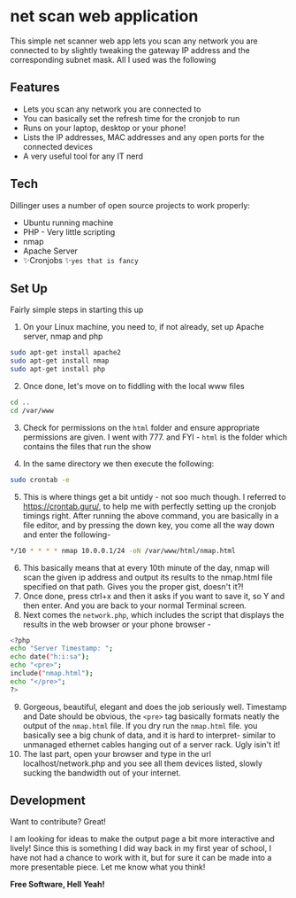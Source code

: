# net scan web application



This simple net scanner web app lets you scan any network you are connected to by slightly tweaking the gateway IP address and the corresponding subnet mask. All I used was the following


## Features

- Lets you scan any network you are connected to 
- You can basically set the refresh time for the cronjob to run
- Runs on your laptop, desktop or your phone! 
- Lists the IP addresses, MAC addresses and any open ports for the connected devices
- A very useful tool for any IT nerd


## Tech

Dillinger uses a number of open source projects to work properly:

- Ubuntu running machine
- PHP -  Very little scripting
- nmap 
- Apache Server
- ✨Cronjobs ✨``` yes that is fancy ```



## Set Up

Fairly simple steps in starting this up

1. On your Linux machine, you need to, if not already, set up Apache server, nmap and php

```sh
sudo apt-get install apache2
sudo apt-get install nmap
sudo apt-get install php
```

2. Once done, let's move on to fiddling with the local www files

```sh
cd ..
cd /var/www
```

3. Check for permissions on the ```html``` folder and ensure appropriate permissions are given. I went with 777. and FYI - ```html``` is the folder which contains the files that run the show


4. In the same directory we then execute the following: 
```sh
sudo crontab -e 
```
5. This is where things get a bit untidy - not soo much though. I referred to https://crontab.guru/, to help me with perfectly setting up the cronjob timings right. After running the above command, you are basically in a file editor, and by pressing the down key, you come all the way down and enter the following- 
```sh
*/10 * * * * nmap 10.0.0.1/24 -oN /var/www/html/nmap.html
```
6. This basically means that at every 10th minute of the day, nmap will scan the given ip address and output its results to the nmap.html file specified on that path. Gives you the proper gist, doesn't it?! 
7. Once done, press ctrl+x and then it asks if you want to save it, so Y and then enter. And you are back to your normal Terminal screen. 
8. Next comes the ```network.php```, which includes the script that displays the results in the web browser or your phone browser - 
```sh
<?php
echo "Server Timestamp: ";
echo date("h:i:sa");
echo "<pre>";
include("nmap.html");
echo "</pre>";
?>
```
9. Gorgeous, beautiful, elegant and does the job seriously well. Timestamp and Date should be obvious, the ```<pre>``` tag basically formats neatly the output of the ```nmap.html``` file. If you dry run the ```nmap.html``` file. you basically see a big chunk of data, and it is hard to interpret- similar to unmanaged ethernet cables hanging out of a server rack. Ugly isin't it! 
10. The last part, open your browser and type in the url localhost/network.php and you see all them devices listed, slowly sucking the bandwidth out of your internet. 


## Development

Want to contribute? Great!

I am looking for ideas to make the output page a bit more interactive and lively! Since this is something I did way back in my first year of school, I have not had a chance to work with it, but for sure it can be made into a more presentable piece. Let me know what you think! 


**Free Software, Hell Yeah!**


